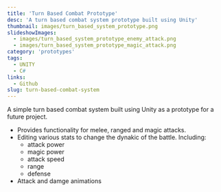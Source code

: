 ```yaml
---
title: 'Turn Based Combat Prototype'
desc: 'A turn based combat system prototype built using Unity'
thumbnail: images/turn_based_system_prototype.png
slideshowImages:
  - images/turn_based_system_prototype_enemy_attack.png
  - images/turn_based_system_prototype_magic_attack.png
category: 'prototypes'
tags:
  - UNITY
  - C#
links:
  - Github
slug: turn-based-combat-system
---
```


A simple turn based combat system built using Unity as a prototype for a future project.

- Provides functionality for melee, ranged and magic attacks.
- Editing various stats to change the dynakic of the battle. Including:
  - attack power
  - magic power
  - attack speed
  - range
  - defense
- Attack and damge animations
